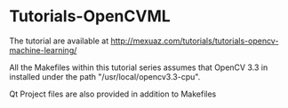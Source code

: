 # Tutorials-OpenCVML

The tutorial are available at http://mexuaz.com/tutorials/tutorials-opencv-machine-learning/

All the Makefiles within this tutorial series assumes that OpenCV 3.3 in installed under the path "/usr/local/opencv3.3-cpu".

Qt Project files are also provided in addition to Makefiles
